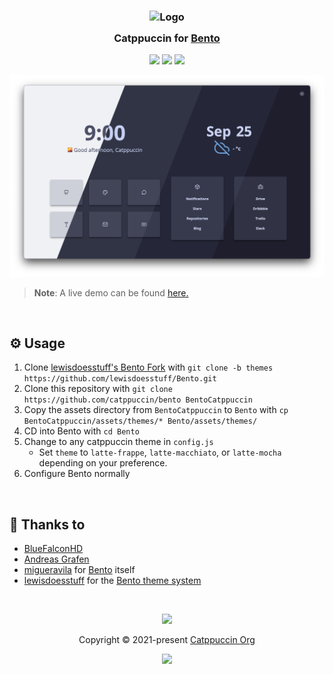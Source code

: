 <h3 align="center">
  <img src="https://raw.githubusercontent.com/catppuccin/catppuccin/main/assets/logos/exports/1544x1544_circle.png" width="100" alt="Logo"/><br/>
  <img src="https://raw.githubusercontent.com/catppuccin/catppuccin/main/assets/misc/transparent.png" height="30" width="0px"/>
  Catppuccin for <a href="https://github.com/lewisdoesstuff/Bento/tree/themes">Bento</a>
  <img src="https://raw.githubusercontent.com/catppuccin/catppuccin/main/assets/misc/transparent.png" height="30" width="0px"/>
</h3>

<p align="center">
  <a href="https://github.com/catppuccin/bento/stargazers"><img src="https://img.shields.io/github/stars/catppuccin/bento?colorA=363a4f&colorB=b7bdf8&style=for-the-badge"></a>
  <a href="https://github.com/catppuccin/bento/issues"><img src="https://img.shields.io/github/issues/catppuccin/bento?colorA=363a4f&colorB=f5a97f&style=for-the-badge"></a>
  <a href="https://github.com/catppuccin/bento/contributors"><img src="https://img.shields.io/github/contributors/catppuccin/bento?colorA=363a4f&colorB=a6da95&style=for-the-badge"></a>
</p>

<p align="center">
  <img src="./assets/preview.png"/>
</p>

> **Note**: A live demo can be found [here.](https://bluefalconhd.github.io/ctp-bento-demo/)

&nbsp;

## ⚙️ Usage

1. Clone [lewisdoesstuff's Bento Fork](https://github.com/lewisdoesstuff/Bento/tree/themes) with `git clone -b themes https://github.com/lewisdoesstuff/Bento.git`
2. Clone this repository with `git clone https://github.com/catppuccin/bento BentoCatppuccin`
3. Copy the assets directory from `BentoCatppuccin` to `Bento` with `cp BentoCatppuccin/assets/themes/* Bento/assets/themes/`
4. CD into Bento with `cd Bento`
5. Change to any catppuccin theme in `config.js`
    * Set `theme` to `latte-frappe`, `latte-macchiato`, or `latte-mocha` depending on your preference.
6. Configure Bento normally

&nbsp;

## 💝 Thanks to

- [BlueFalconHD](https://github.com/bluefalconhd)
- [Andreas Grafen](https://github.com/andreasgrafen)
- [migueravila](https://github.com/migueravila) for [Bento](https://github.com/migueravila/Bento) itself
- [lewisdoesstuff](https://github.com/lewisdoesstuff) for the [Bento theme system](https://github.com/lewisdoesstuff/Bento/tree/themes)

&nbsp;

<p align="center">
  <img src="https://raw.githubusercontent.com/catppuccin/catppuccin/main/assets/footers/gray0_ctp_on_line.svg?sanitize=true" />
</p>

<p align="center">
  Copyright &copy; 2021-present <a href="https://github.com/catppuccin" target="_blank">Catppuccin Org</a>
</p>

<p align="center">
  <a href="https://github.com/catppuccin/catppuccin/blob/main/LICENSE"><img src="https://img.shields.io/static/v1.svg?style=for-the-badge&label=License&message=MIT&logoColor=d9e0ee&colorA=363a4f&colorB=b7bdf8"/></a>
</p>
